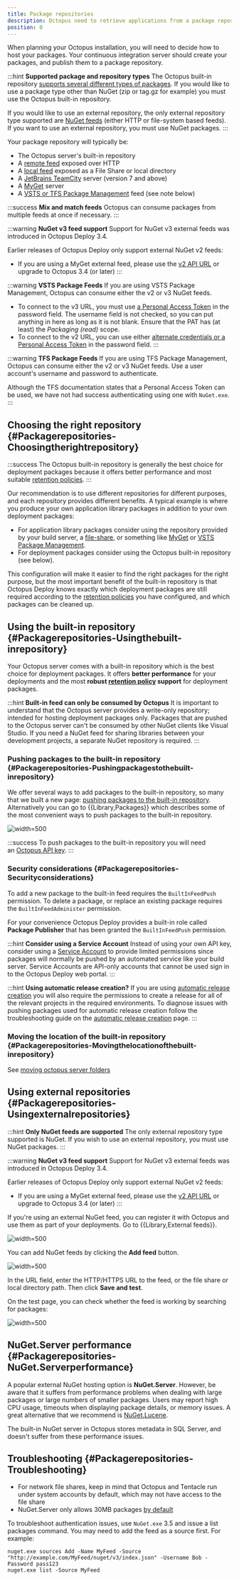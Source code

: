 ```yaml
---
title: Package repositories
description: Octopus need to retrieve applications from a package repository; options include the built-in repository, local and remote NuGet feeds, JetBrains TeamCity, MyGet and VSTS or TFS Package Management.
position: 0
---
```


When planning your Octopus installation, you will need to decide how to host your packages. Your continuous integration server should create your packages, and publish them to a package repository.

:::hint
**Supported package and repository types**
The Octopus built-in repository [supports several different types of packages](/docs/packaging-applications/supported-packages.md). If you would like to use a package type other than NuGet (zip or tag.gz for example) you must use the Octopus built-in repository.

If you would like to use an external repository, the only external repository type supported are [NuGet feeds](https://docs.nuget.org/create/hosting-your-own-nuget-feeds) (either HTTP or file-system based feeds). If you want to use an external repository, you must use NuGet packages.
:::

Your package repository will typically be:

- The Octopus server's built-in repository
- A [remote feed](http://docs.nuget.org/docs/creating-packages/hosting-your-own-nuget-feeds#Creating_Remote_Feeds "Remote NuGet feeds") exposed over HTTP
- A [local feed](http://docs.nuget.org/docs/creating-packages/hosting-your-own-nuget-feeds#Creating_Local_Feeds "Local NuGet package repositories") exposed as a File Share or local directory
- A [JetBrains TeamCity](http://blogs.jetbrains.com/dotnet/2011/08/native-nuget-support-in-teamcity/ "JetBrains TeamCity") server (version 7 and above)
- A [MyGet](http://www.myget.org/ "MyGet") server
- A [VSTS or TFS Package Management](https://www.visualstudio.com/en-us/docs/package/overview) feed (see note below)

:::success
**Mix and match feeds**
Octopus can consume packages from multiple feeds at once if necessary.
:::

:::warning
**NuGet v3 feed support**
Support for NuGet v3 external feeds was introduced in Octopus Deploy 3.4.

Earlier releases of Octopus Deploy only support external NuGet v2 feeds:

- If you are using a MyGet external feed, please use the [v2 API URL](http://docs.myget.org/docs/reference/feed-endpoints) or upgrade to Octopus 3.4 (or later)
:::

:::warning
**VSTS Package Feeds**
If you are using VSTS Package Management, Octopus can consume either the v2 or v3 NuGet feeds.

- To connect to the v3 URL, you must use [a Personal Access Token](https://www.visualstudio.com/en-us/docs/integrate/get-started/auth/overview) in the password field. The username field is not checked, so you can put anything in here as long as it is not blank. Ensure that the PAT has (at least) the *Packaging (read)* scope.
- To connect to the v2 URL, you can use either [alternate credentials or a Personal Access Token](https://www.visualstudio.com/en-us/docs/integrate/get-started/auth/overview) in the password field.
:::

:::warning
**TFS Package Feeds**
If you are using TFS Package Management, Octopus can consume either the v2 or v3 NuGet feeds. Use a user account's username and password to authenticate.

Although the TFS documentation states that a Personal Access Token can be used, we have not had success authenticating using one with `NuGet.exe`.
:::

## Choosing the right repository {#Packagerepositories-Choosingtherightrepository}

:::success
The Octopus built-in repository is generally the best choice for deployment packages because it offers better performance and most suitable [retention policies](/docs/administration/retention-policies/index.md).
:::

Our recommendation is to use different repositories for different purposes, and each repository provides different benefits. A typical example is where you produce your own application library packages in addition to your own deployment packages:

- For application library packages consider using the repository provided by your build server, a [file-share](http://docs.nuget.org/docs/creating-packages/hosting-your-own-nuget-feeds#Creating_Local_Feeds), or something like [MyGet](http://www.myget.org/ "MyGet") or [VSTS Package Management](https://www.visualstudio.com/en-us/docs/package/overview).
- For deployment packages consider using the Octopus built-in repository (see below).

This configuration will make it easier to find the right packages for the right purpose, but the most important benefit of the built-in repository is that Octopus Deploy knows exactly which deployment packages are still required according to the [retention policies](/docs/administration/retention-policies/index.md) you have configured, and which packages can be cleaned up.

## Using the built-in repository {#Packagerepositories-Usingthebuilt-inrepository}

Your Octopus server comes with a built-in repository which is the best choice for deployment packages. It offers **better performance** for your deployments and the most **robust [retention policy](/docs/administration/retention-policies/index.md) support** for deployment packages.

:::hint
**Built-in feed can only be consumed by Octopus**
It is important to understand that the Octopus server provides a write-only repository; intended for hosting deployment packages only. Packages that are pushed to the Octopus server can't be consumed by other NuGet clients like Visual Studio. If you need a NuGet feed for sharing libraries between your development projects, a separate NuGet repository is required.
:::

### Pushing packages to the built-in repository {#Packagerepositories-Pushingpackagestothebuilt-inrepository}

We offer several ways to add packages to the built-in repository, so many that we built a new page: [pushing packages to the built-in repository](/docs/packaging-applications/package-repositories/pushing-packages-to-the-built-in-repository.md). Alternatively you can go to {{Library,Packages}} which describes some of the most convenient ways to push packages to the built-in repository.

![](/docs/images/3048094/3277775.png "width=500")

:::success
To push packages to the built-in repository you will need an [Octopus API key](/docs/how-to/how-to-create-an-api-key.md).
:::

### Security considerations {#Packagerepositories-Securityconsiderations}

To add a new package to the built-in feed requires the `BuiltInFeedPush` permission. To delete a package, or replace an existing package requires the `BuiltInFeedAdminister` permission.

For your convenience Octopus Deploy provides a built-in role called **Package Publisher** that has been granted the `BuiltInFeedPush` permission.

:::hint
**Consider using a Service Account**
Instead of using your own API key, consider using a [Service Account](/docs/administration/managing-users-and-teams/service-accounts.md) to provide limited permissions since packages will normally be pushed by an automated service like your build server. Service Accounts are API-only accounts that cannot be used sign in to the Octopus Deploy web portal.
:::

:::hint
**Using automatic release creation?**
If you are using [automatic release creation](/docs/deploying-applications/automatic-release-creation.md) you will also require the permissions to create a release for all of the relevant projects in the required environments. To diagnose issues with pushing packages used for automatic release creation follow the troubleshooting guide on the [automatic release creation](/docs/deploying-applications/automatic-release-creation.md) page.
:::

### Moving the location of the built-in repository {#Packagerepositories-Movingthelocationofthebuilt-inrepository}

See [moving octopus server folders](/docs/administration/server-configuration-and-file-storage/moving-octopus-server-folders#MovingOctopusServerfolders-MoveotherOctopusServerfolders)

## Using external repositories {#Packagerepositories-Usingexternalrepositories}

:::hint
**Only NuGet feeds are supported**
The only external repository type supported is NuGet. If you wish to use an external repository, you must use NuGet packages.
:::

:::warning
**NuGet v3 feed support**
Support for NuGet v3 external feeds was introduced in Octopus Deploy 3.4.

Earlier releases of Octopus Deploy only support external NuGet v2 feeds:

- If you are using a MyGet external feed, please use the [v2 API URL](http://docs.myget.org/docs/reference/feed-endpoints) or upgrade to Octopus 3.4 (or later)
:::

If you're using an external NuGet feed, you can register it with Octopus and use them as part of your deployments. Go to {{Library,External feeds}}.

![](/docs/images/3048094/3277774.png "width=500")

You can add NuGet feeds by clicking the **Add feed** button.

![](/docs/images/3048094/3277773.png "width=500")

In the URL field, enter the HTTP/HTTPS URL to the feed, or the file share or local directory path. Then click **Save and test**.

On the test page, you can check whether the feed is working by searching for packages:

![](/docs/images/3048094/3277772.png "width=500")

## NuGet.Server performance {#Packagerepositories-NuGet.Serverperformance}

A popular external NuGet hosting option is **NuGet.Server**. However, be aware that it suffers from performance problems when dealing with large packages or large numbers of smaller packages. Users may report high CPU usage, timeouts when displaying package details, or memory issues. A great alternative that we recommend is [NuGet.Lucene](https://github.com/themotleyfool/NuGet.Lucene).

The built-in NuGet server in Octopus stores metadata in SQL Server, and doesn't suffer from these performance issues.

## Troubleshooting {#Packagerepositories-Troubleshooting}

- For network file shares, keep in mind that Octopus and Tentacle run under system accounts by default, which may not have access to the file share
- NuGet.Server only allows 30MB packages [by default](http://help.octopusdeploy.com/discussions/problems/184-30mb-default-maximum-nuget-package-size)

To troubleshoot authentication issues, use `NuGet.exe` 3.5 and issue a list packages command. You may need to add the feed as a source first. For example:

```
nuget.exe sources Add -Name MyFeed -Source "http://example.com/MyFeed/nuget/v3/index.json" -Username Bob -Password pass123
nuget.exe list -Source MyFeed
```